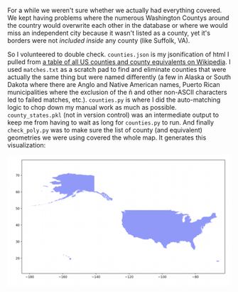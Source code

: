 For a while we weren't sure whether we actually had everything covered. We kept having problems where the numerous Washington Countys around the country would overwrite each other in the database or where we would miss an independent city because it wasn't listed as a county, yet it's borders were not *included inside* any county (like Suffolk, VA).

So I volunteered to double check. `counties.json` is my jsonification of html I pulled from [a table of all US counties and county equivalents on Wikipedia](https://en.wikipedia.org/wiki/List_of_United_States_counties_and_county_equivalents). I used `matches.txt` as a scratch pad to find and eliminate counties that were actually the same thing but were named differently (a few in Alaska or South Dakota where there are Anglo and Native American names, Puerto Rican municipalities where the exclusion of the ñ and other non-ASCII characters led to failed matches, etc.). `counties.py` is where I did the auto-matching logic to chop down my manual work as much as possible. `county_states.pkl` (not in version control) was an intermediate output to keep me from having to wait as long for `counties.py` to run. And finally `check_poly.py` was to make sure the list of county (and equivalent) geometries we were using covered the whole map. It generates this visualization:

![](Screen%20Shot%202020-04-15%20at%203.33.40%20PM.png)
